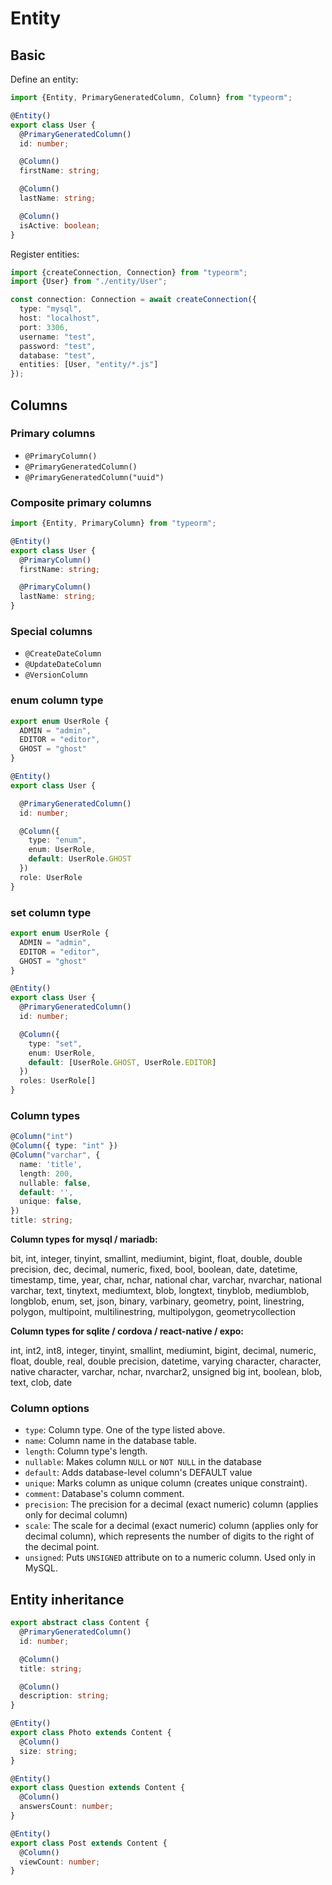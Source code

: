 # Entity

## Basic

Define an entity:

```ts
import {Entity, PrimaryGeneratedColumn, Column} from "typeorm";

@Entity()
export class User {
  @PrimaryGeneratedColumn()
  id: number;

  @Column()
  firstName: string;

  @Column()
  lastName: string;

  @Column()
  isActive: boolean;
}
```

Register entities:

```ts
import {createConnection, Connection} from "typeorm";
import {User} from "./entity/User";

const connection: Connection = await createConnection({
  type: "mysql",
  host: "localhost",
  port: 3306,
  username: "test",
  password: "test",
  database: "test",
  entities: [User, "entity/*.js"]
});
```


## Columns

### Primary columns

- `@PrimaryColumn()`
- `@PrimaryGeneratedColumn()`
- `@PrimaryGeneratedColumn("uuid")`

### Composite primary columns

```ts
import {Entity, PrimaryColumn} from "typeorm";

@Entity()
export class User {
  @PrimaryColumn()
  firstName: string;

  @PrimaryColumn()
  lastName: string;
}
```

### Special columns

- `@CreateDateColumn`
- `@UpdateDateColumn`
- `@VersionColumn`


### enum column type

```ts
export enum UserRole {
  ADMIN = "admin",
  EDITOR = "editor",
  GHOST = "ghost"
}

@Entity()
export class User {

  @PrimaryGeneratedColumn()
  id: number;

  @Column({
    type: "enum",
    enum: UserRole,
    default: UserRole.GHOST
  })
  role: UserRole
}
```


### set column type

```ts
export enum UserRole {
  ADMIN = "admin",
  EDITOR = "editor",
  GHOST = "ghost"
}

@Entity()
export class User {
  @PrimaryGeneratedColumn()
  id: number;

  @Column({
    type: "set",
    enum: UserRole,
    default: [UserRole.GHOST, UserRole.EDITOR]
  })
  roles: UserRole[]
}
```

### Column types

```ts
@Column("int")
@Column({ type: "int" })
@Column("varchar", {
  name: 'title',
  length: 200,
  nullable: false,
  default: '',
  unique: false,
})
title: string;
```

**Column types for mysql / mariadb:**

bit, int, integer, tinyint, smallint, mediumint, bigint, float, double, double precision, dec, decimal, numeric, fixed, bool, boolean, date, datetime, timestamp, time, year, char, nchar, national char, varchar, nvarchar, national varchar, text, tinytext, mediumtext, blob, longtext, tinyblob, mediumblob, longblob, enum, set, json, binary, varbinary, geometry, point, linestring, polygon, multipoint, multilinestring, multipolygon, geometrycollection

**Column types for sqlite / cordova / react-native / expo:**

int, int2, int8, integer, tinyint, smallint, mediumint, bigint, decimal, numeric, float, double, real, double precision, datetime, varying character, character, native character, varchar, nchar, nvarchar2, unsigned big int, boolean, blob, text, clob, date


### Column options

- `type`: Column type. One of the type listed above.
- `name`: Column name in the database table.
- `length`: Column type's length.
- `nullable`: Makes column `NULL` or `NOT NULL` in the database
- `default`: Adds database-level column's DEFAULT value
- `unique`: Marks column as unique column (creates unique constraint).
- `comment`: Database's column comment.
- `precision`: The precision for a decimal (exact numeric) column (applies only for decimal column)
- `scale`: The scale for a decimal (exact numeric) column (applies only for decimal column), which represents the number of digits to the right of the decimal point.
- `unsigned`: Puts `UNSIGNED` attribute on to a numeric column. Used only in MySQL.


## Entity inheritance

```ts
export abstract class Content {
  @PrimaryGeneratedColumn()
  id: number;

  @Column()
  title: string;

  @Column()
  description: string;
}

@Entity()
export class Photo extends Content {
  @Column()
  size: string;
}

@Entity()
export class Question extends Content {
  @Column()
  answersCount: number;
}

@Entity()
export class Post extends Content {
  @Column()
  viewCount: number;
}
```